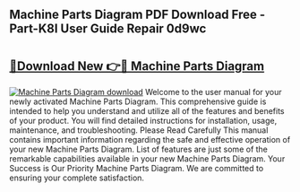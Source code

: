 ## Machine Parts Diagram PDF Download Free - Part-K8I User Guide Repair 0d9wc

# <h2><a href="http://dfpgvk.blite.top/?on=Machine+Parts+Diagram">🔗Download New 👉🔴 Machine Parts Diagram</a></h2>

[![Machine Parts Diagram download](https://i.imgur.com/lujVjoI.png)](http://dfpgvk.blite.top/?on=Machine+Parts+Diagram)
Welcome to the user manual for your newly activated Machine Parts Diagram. This comprehensive guide is intended to help you understand and utilize all of the features and benefits of your product. You will find detailed instructions for installation, usage, maintenance, and troubleshooting. Please Read Carefully This manual contains important information regarding the safe and effective operation of your new Machine Parts Diagram. List of features are just some of the remarkable capabilities available in your new Machine Parts Diagram. Your Success is Our Priority Machine Parts Diagram. We are committed to ensuring your complete satisfaction.
